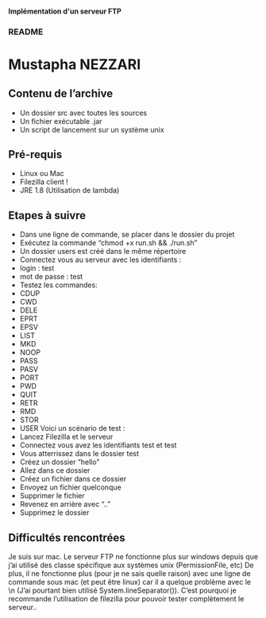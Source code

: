 #### Implémentation d'un serveur FTP
### README
# Mustapha NEZZARI
## Contenu de l’archive
- Un dossier src avec toutes les sources
- Un fichier exécutable .jar
- Un script de lancement sur un système unix
## Pré-requis
- Linux ou Mac
- Filezilla client !
- JRE 1.8 (Utilisation de lambda)
## Etapes à suivre
- Dans une ligne de commande, se placer dans le dossier du projet
- Exécutez la commande “chmod +x run.sh && ./run.sh”
- Un dossier users est créé dans le même répertoire
- Connectez vous au serveur avec les identifiants :
- login : test
- mot de passe : test
- Testez les commandes:
- CDUP
- CWD
- DELE
- EPRT
- EPSV
- LIST
- MKD
- NOOP
- PASS
- PASV
- PORT
- PWD
- QUIT
- RETR
- RMD
- STOR
- USER
Voici un scénario de test :
- Lancez Filezilla et le serveur
- Connectez vous avez les identifiants test et test
- Vous atterrissez dans le dossier test
- Créez un dossier “hello”
- Allez dans ce dossier
- Créez un fichier dans ce dossier
- Envoyez un fichier quelconque
- Supprimer le fichier
- Revenez en arrière avec “..”
- Supprimez le dossier
## Difficultés rencontrées
Je suis sur mac.
Le serveur FTP ne fonctionne plus sur windows depuis que j’ai utilisé des classe spécifique aux
systèmes unix (PermissionFile, etc)
De plus, il ne fonctionne plus (pour je ne sais quelle raison) avec une ligne de commande sous
mac (et peut être linux) car il a quelque problème avec le \n (J’ai pourtant bien utilisé
System.lineSeparator()). C’est pourquoi je recommande l’utilisation de filezilla pour pouvoir tester
complètement le serveur..
